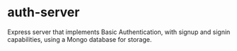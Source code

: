 # auth-server
Express server that implements Basic Authentication, with signup and signin capabilities, using a Mongo database for storage.

